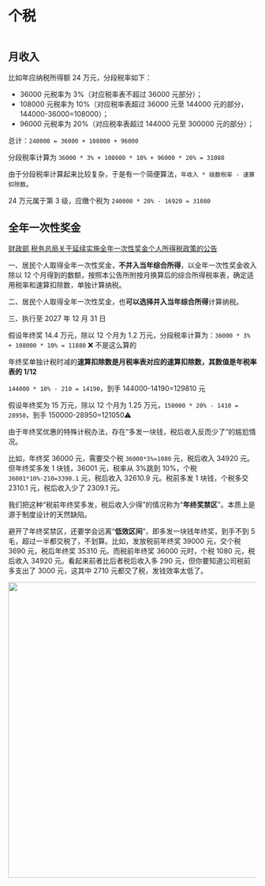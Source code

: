 # 个税

<img alt="" src="/img/409C7645-EE7A-4354-9E82-F9159353373F.png" />

## 月收入

比如年应纳税所得额 24 万元，分段税率如下：

- 36000 元税率为 3%（对应税率表不超过 36000 元部分）；
- 108000 元税率为 10%（对应税率表超过 36000 元至 144000 元的部分，144000-36000=108000）；
- 96000 元税率为 20%（对应税率表超过 144000 元至 300000 元的部分）；

总计：`240000 = 36000 + 108000 + 96000`

分段税率计算为 `36000 * 3% + 108000 * 10% + 96000 * 20% = 31080`

由于分段税率计算起来比较复杂，于是有一个简便算法，`年收入 * 级数税率 - 速算扣除数`。

24 万元属于第 3 级，应缴个税为 `240000 * 20% - 16920 = 31080`

## 全年一次性奖金

[财政部 税务总局关于延续实施全年一次性奖金个人所得税政策的公告](https://www.gov.cn/zhengce/zhengceku/202308/content_6900595.htm)

一、居民个人取得全年一次性奖金，**不并入当年综合所得**，以全年一次性奖金收入除以 12 个月得到的数额，按照本公告所附按月换算后的综合所得税率表，确定适用税率和速算扣除数，单独计算纳税。

二、居民个人取得全年一次性奖金，也**可以选择并入当年综合所得**计算纳税。

三、执行至 2027 年 12 月 31 日

假设年终奖 14.4 万元，除以 12 个月为 1.2 万元，分段税率计算为：`36000 * 3% + 108000 * 10% = 11880` ❌ 不是这么算的

年终奖单独计税时减的**速算扣除数是月税率表对应的速算扣除数，其数值是年税率表的 1/12**

`144000 * 10% - 210 = 14190`，到手 144000-14190=129810 元

假设年终奖为 15 万元，除以 12 个月为 1.25 万元，`150000 * 20% - 1410 = 28950`，到手 150000-28950=121050⚠️

由于年终奖优惠的特殊计税办法，存在“多发一块钱，税后收入反而少了”的尴尬情况。

比如，年终奖 36000 元，需要交个税 `36000*3%=1080` 元，税后收入 34920 元。但年终奖多发 1 块钱，36001 元，税率从 3%跳到 10%，个税 `36001*10%-210=3390.1` 元，税后收入 32610.9 元。税前多发 1 块钱，个税多交 2310.1 元，税后收入少了 2309.1 元。

我们把这种“税前年终奖多发，税后收入少得”的情况称为“**年终奖禁区**”。本质上是源于制度设计的天然缺陷。

避开了年终奖禁区，还要学会远离“**低效区间**”，即多发一块钱年终奖，到手不到 5 毛，超过一半都交税了，不划算。比如，发放税前年终奖 39000 元，交个税 3690 元，税后年终奖 35310 元。而税前年终奖 36000 元时，个税 1080 元，税后收入 34920 元。看起来前者比后者税后收入多 290 元，但你要知道公司税前多支出了 3000 元，这其中 2710 元都交了税，发钱效率太低了。

<img alt="" src="/img/1578866B-7535-4297-9DD1-3963F0C5A1CB.png" width="600" />
